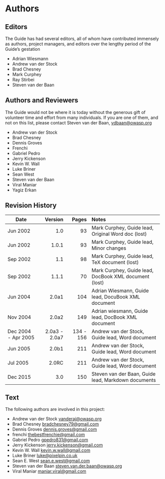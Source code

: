 # Authors

## Editors
The Guide has had several editors, all of whom have contributed immensely as authors, project managers, and editors over the lengthy period of the Guide’s gestation
- Adrian Wiesmann
- Andrew van der Stock
- Brad Chesney
- Mark Curphey
- Ray Stirbei
- Steven van der Baan

## Authors and Reviewers
The Guide would not be where it is today without the generous gift of volunteer time and effort from many individuals. If you are one of them, and not on this list, please contact Steven van der Baan, vdbaan@owasp.org
- Andrew van der Stock
- Brad Chesney
- Dennis Groves
- Frenchi
- Gabriel Pedro
- Jerry Kickenson
- Kevin W. Wall
- Luke Briner
- Sean West
- Steven van der Baan
- Viral Maniar
- Yagiz Erkan

## Revision History
| Date | Version | Pages | Notes |
|------|--------:|------:|:-----|
| Jun 2002 | 1.0 | 93 | Mark Curphey, Guide lead, Original Word doc (lost) |
| Jun 2002 | 1.0.1 | 93 | Mark Curphey, Guide lead, Minor changes |
| Sep 2002 | 1.1 | 98 | Mark Curphey, Guide lead, TeX document (lost) |
| Sep 2002 | 1.1.1 | 70 | Mark Curphey, Guide lead, DocBook XML document (lost)   |
| Jun 2004 | 2.0a1 | 104 | Adrian Wiesmann, Guide lead, DocuBook XML document |
| Nov 2004 | 2.0a2 |   149 | Adrian wiesmann, Guide lead, DocBook XML document |
| Dec 2004 - Apr 2005 | 2.0a3 - 2.0a7 | 134 - 156 | Andrew van der Stock, Guide lead, Word document |
| Jun 2005 | 2.0b1 | 211 | Andrew van der Stock, Guide lead, Word document |
| Jul 2005 | 2.0RC | 211 | Andrew van der Stock, Guide lead, Word document |
| Dec 2015 | 3.0 | 150 | Steven van der Baan, Guide lead, Markdown documents



## Text
The following authors are involved in this project:
- Andrew van der Stock <vanderaj@owasp.org>
- Brad Chesney <bradchesney79@gmail.com>
- Dennis Groves <dennis.groves@gmail.com>
- frenchi <thebestfrenchie@gmail.com>
- Gabriel Pedro <gpedro831@gmail.com>
- Jerry Kickenson <jerry.kickenson@gmail.com>
- Kevin W. Wall <kevin.w.wall@gmail.com>
- Luke Briner <luke@pixelpin.co.uk>
- Sean E. West <sean.e.west@gmail.com>
- Steven van der Baan <steven.van.der.baan@owasp.org>
- Viral Maniar <maniar.viral@gmail.com>
